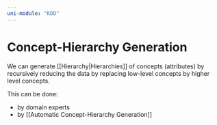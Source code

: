 ```yaml
---
uni-module: "KDD"
---
```


# Concept-Hierarchy Generation

We can generate [[Hierarchy|Hierarchies]] of concepts (attributes) by recursively reducing the data by replacing low-level concepts by higher level concepts.

This can be done:

- by domain experts
- by [[Automatic Concept-Hierarchy Generation]]
